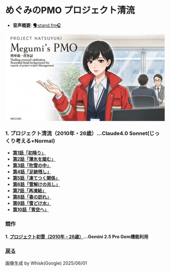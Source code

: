 # めぐみのPMO プロジェクト清流

- **音声概要**: [🗣️stand.fm🎧](https://stand.fm/episodes/6848343c9dbd08626e3a3381)

 <img width="640" alt="表紙" src="https://github.com/t2k2pp/PMO_Megumi/blob/main/02_project_hatsuyuki/Project%20Hatsuyuki.jpg">

### 1. プロジェクト清流（2010年・26歳）...Claude4.0 Sonnet(じっくり考える+Normal)
- **[第1話「初降り」](https://github.com/t2k2pp/PMO_Megumi/blob/main/02_project_hatsuyuki/hatsuyuki_ep01.md)**
- **[第2話「薄氷を踏む」](https://github.com/t2k2pp/PMO_Megumi/blob/main/02_project_hatsuyuki/hatsuyuki_ep02.md)**
- **[第3話「吹雪の中」](https://github.com/t2k2pp/PMO_Megumi/blob/main/02_project_hatsuyuki/hatsuyuki_ep03.md)**
- **[第4話「足跡残し」](https://github.com/t2k2pp/PMO_Megumi/blob/main/02_project_hatsuyuki/hatsuyuki_ep04.md)**
- **[第5話「凍てつく関係」](https://github.com/t2k2pp/PMO_Megumi/blob/main/02_project_hatsuyuki/hatsuyuki_ep05.md)**
- **[第6話「雪解けの兆し」](https://github.com/t2k2pp/PMO_Megumi/blob/main/02_project_hatsuyuki/hatsuyuki_ep06.md)**
- **[第7話「再凍結」](https://github.com/t2k2pp/PMO_Megumi/blob/main/02_project_hatsuyuki/hatsuyuki_ep07.md)**
- **[第8話「春の訪れ」](https://github.com/t2k2pp/PMO_Megumi/blob/main/02_project_hatsuyuki/hatsuyuki_ep08.md)**
- **[第9話「雪どけ水」](https://github.com/t2k2pp/PMO_Megumi/blob/main/02_project_hatsuyuki/hatsuyuki_ep09.md)**
- **[第10話「青空へ」](https://github.com/t2k2pp/PMO_Megumi/blob/main/02_project_hatsuyuki/hatsuyuki_ep10.md)**


### 競作

#### 1. [プロジェクト初雪（2010年・26歳）](https://github.com/t2k2pp/PMO_Megumi/blob/main/02_project_hatsuyuki/Project%20Hatsuyuki%20by%20Gemini.md)...Gemini 2.5 Pro Gem機能利用

### [戻る](https://github.com/t2k2pp/PMO_Megumi)

画像生成 by Whisk(Google) 2025/06/01
